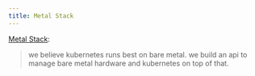```yaml
---
title: Metal Stack
---
```

[Metal Stack](https://metal-stack.io/):

> we believe kubernetes runs best on bare metal. we build an api to
manage bare metal hardware and kubernetes on top of that.
